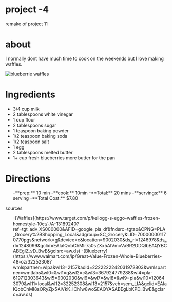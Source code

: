 # project -4
 remake of project 11
<h1>about</h1>
<p>I normally dont have much time to cook on the weekends but I love making waffles.</p>

<img src="https://howtofeedaloon.com/wp-content/uploads/2016/09/blueberry-waffles-feature.jpg" alt="blueberrie waffles">

<h1> Ingredients</h1>
<ul>
<li>3/4 cup milk</li>
<li>2 tablespoons white vinegar</li>
<li>1 cup flour</li>
<li>2 tablespoons sugar</li>
<li>1 teaspoon baking powder</li>
<li>1/2 teaspoon baking soda</li>
<li>1/2 teaspoon salt</li>
<li> 1 egg</li>
<li>2 tablespoons melted butter</li>
<li>1+ cup fresh blueberries
    more butter for the pan</li>
</ul>

<h1>Directions</h1>
<ol>-**prep:** 10 min
    -**cook:** 10min
    -**Total:** 20 mins
    -**servings:** 6 serving 
    -**Total Cost:** $7.80
    </ol>
<h1<>sources</h1>
<ul>-[Waffles](https://www.target.com/p/kellogg-s-eggo-waffles-frozen-homestyle-10ct/-/A-13189240?ref=tgt_adv_XS000000&AFID=google_pla_df&fndsrc=tgtao&CPNG=PLA_Grocery%2BShopping_Local&adgroup=SC_Grocery&LID=700000001170770pgs&network=g&device=c&location=9002030&ds_rl=1246978&ds_rl=1248099&gclid=EAIaIQobChMIr7a0sZXx5AIVmoVaBR2DDQIbEAQYBCABEgIZ_vD_BwE&gclsrc=aw.ds)
    -[Blueberry](https://www.walmart.com/ip/Great-Value-Frozen-Whole-Blueberries-48-oz/32252308?wmlspartner=wlpa&wl13=2157&adid=2222222242031972803&wmlspartner=wmtlabs&wl0=&wl1=g&wl2=c&wl3=367924779288&wl4=pla-619712303643&wl5=9002030&wl6=&wl7=&wl8=&wl9=pla&wl10=120643079&wl11=local&wl12=32252308&wl13=2157&veh=sem_LIA&gclid=EAIaIQobChMI8sORyZjx5AIVkK_ICh1w8woSEAQYASABEgLbKPD_BwE&gclsrc=aw.ds)
    </ul> 
